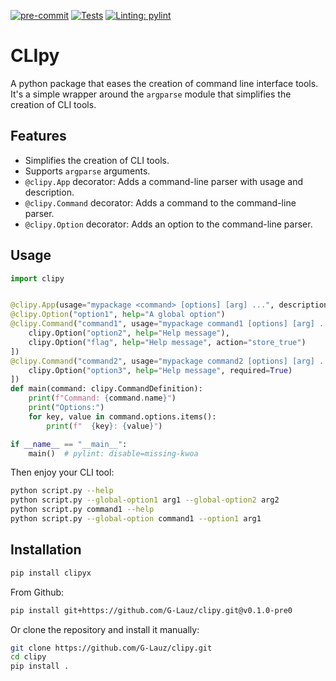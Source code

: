 [![pre-commit](https://img.shields.io/badge/pre--commit-enabled-brightgreen?logo=pre-commit)](https://github.com/pre-commit/pre-commit)
[![Tests](https://github.com/G-Lauz/python-project-template/actions/workflows/test.yml/badge.svg)](https://github.com/G-Lauz/python-project-template/actions/workflows/test.yml)
[![Linting: pylint](https://img.shields.io/badge/linting-pylint-yellowgreen)](https://github.com/PyCQA/pylint)

# CLIpy
A python package that eases the creation of command line interface tools. It's a simple wrapper around the `argparse` module that simplifies the creation of CLI tools.

## Features

- Simplifies the creation of CLI tools.
- Supports `argparse` arguments.
- `@clipy.App` decorator: Adds a command-line parser with usage and description.
- `@clipy.Command` decorator: Adds a command to the command-line parser.
- `@clipy.Option` decorator: Adds an option to the command-line parser.

## Usage

```python
import clipy


@clipy.App(usage="mypackage <command> [options] [arg] ...", description="A CLI app")
@clipy.Option("option1", help="A global option")
@clipy.Command("command1", usage="mypackage command1 [options] [arg] ...", description="A descritpion", options=[
    clipy.Option("option2", help="Help message"),
    clipy.Option("flag", help="Help message", action="store_true")
])
@clipy.Command("command2", usage="mypackage command2 [options] [arg] ...", description="A descritpion", options=[
    clipy.Option("option3", help="Help message", required=True)
])
def main(command: clipy.CommandDefinition):
    print(f"Command: {command.name}")
    print("Options:")
    for key, value in command.options.items():
        print(f"  {key}: {value}")

if __name__ == "__main__":
    main()  # pylint: disable=missing-kwoa
```

Then enjoy your CLI tool:

```bash
python script.py --help
python script.py --global-option1 arg1 --global-option2 arg2
python script.py command1 --help
python script.py --global-option command1 --option1 arg1
```

## Installation
```bash
pip install clipyx
```
From Github:
```bash
pip install git+https://github.com/G-Lauz/clipy.git@v0.1.0-pre0
```

Or clone the repository and install it manually:
```bash
git clone https://github.com/G-Lauz/clipy.git
cd clipy
pip install .
```
